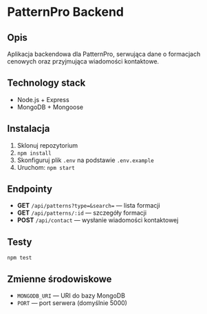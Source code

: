 # PatternPro Backend

## Opis
Aplikacja backendowa dla PatternPro, serwująca dane o formacjach cenowych oraz przyjmująca wiadomości kontaktowe.

## Technology stack
- Node.js + Express
- MongoDB + Mongoose

## Instalacja
1. Sklonuj repozytorium
2. `npm install`
3. Skonfiguruj plik `.env` na podstawie `.env.example`
4. Uruchom: `npm start`

## Endpointy
- **GET** `/api/patterns?type=&search=` — lista formacji
- **GET** `/api/patterns/:id` — szczegóły formacji
- **POST** `/api/contact` — wysłanie wiadomości kontaktowej

## Testy
`npm test`

## Zmienne środowiskowe
- `MONGODB_URI` — URI do bazy MongoDB
- `PORT` — port serwera (domyślnie 5000)